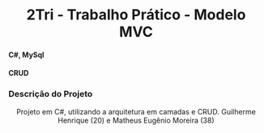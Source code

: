 <h1 align="center">2Tri - Trabalho Prático - Modelo MVC</h1> 

<h4 align="left">C#, MySql</h4> 
<h4 align="left">CRUD</h4> 

### Descrição do Projeto
<p align="center">Projeto em C#, utilizando a arquitetura em camadas e CRUD. Guilherme Henrique (20) e Matheus Eugênio Moreira (38)</p>
